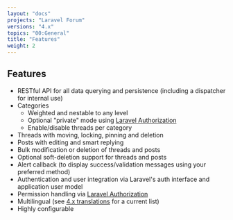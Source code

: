 ```yaml
---
layout: "docs"
projects: "Laravel Forum"
versions: "4.x"
topics: "00:General"
title: "Features"
weight: 2
---
```


## Features

* RESTful API for all data querying and persistence (including a dispatcher for internal use)
* Categories
  * Weighted and nestable to any level
  * Optional "private" mode using [Laravel Authorization](http://laravel.com/docs/5.1/authorization)
  * Enable/disable threads per category
* Threads with moving, locking, pinning and deletion
* Posts with editing and smart replying
* Bulk modification or deletion of threads and posts
* Optional soft-deletion support for threads and posts
* Alert callback (to display success/validation messages using your preferred method)
* Authentication and user integration via Laravel's auth interface and application user model
* Permission handling via [Laravel Authorization](http://laravel.com/docs/5.1/authorization)
* Multilingual (see [4.x translations](https://github.com/Riari/laravel-forum/tree/4.0/translations) for a current list)
* Highly configurable
